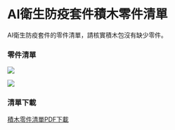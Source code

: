 # AI衛生防疫套件積木零件清單

AI衛生防疫套件的零件清單，請核實積木包沒有缺少零件。

### 零件清單

![](https://kittenbothk.readthedocs.io/en/latest/\_images/11.jpg)

![](https://kittenbothk.readthedocs.io/en/latest/\_images/21.jpg)

### 清單下載

[積木零件清單PDF下載](https://bit.ly/AIHealthCareSetBuildingGuide)
